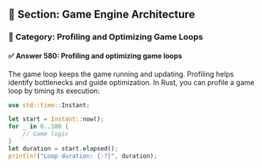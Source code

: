 ## 📘 Section: Game Engine Architecture
### 🔹 Category: Profiling and Optimizing Game Loops
#### ✅ Answer 580: Profiling and optimizing game loops

The game loop keeps the game running and updating. Profiling helps identify bottlenecks and guide optimization. In Rust, you can profile a game loop by timing its execution:

```rust
use std::time::Instant;

let start = Instant::now();
for _ in 0..100 {
    // Game logic
}
let duration = start.elapsed();
println!("Loop duration: {:?}", duration);
```
